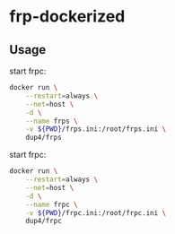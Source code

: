 # frp-dockerized

## Usage

start frpc:

```bash
docker run \
    --restart=always \
    --net=host \
    -d \
    --name frps \
    -v ${PWD}/frps.ini:/root/frps.ini \
    dup4/frps
```

start frpc:

```bash
docker run \
    --restart=always \
    --net=host \
    -d \
    --name frpc \
    -v ${PWD}/frpc.ini:/root/frpc.ini \
    dup4/frpc
```
